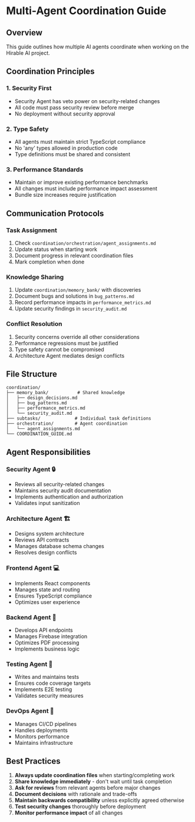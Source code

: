 # Multi-Agent Coordination Guide

## Overview
This guide outlines how multiple AI agents coordinate when working on the Hirable AI project.

## Coordination Principles

### 1. Security First
- Security Agent has veto power on security-related changes
- All code must pass security review before merge
- No deployment without security approval

### 2. Type Safety
- All agents must maintain strict TypeScript compliance
- No 'any' types allowed in production code
- Type definitions must be shared and consistent

### 3. Performance Standards
- Maintain or improve existing performance benchmarks
- All changes must include performance impact assessment
- Bundle size increases require justification

## Communication Protocols

### Task Assignment
1. Check `coordination/orchestration/agent_assignments.md`
2. Update status when starting work
3. Document progress in relevant coordination files
4. Mark completion when done

### Knowledge Sharing
1. Update `coordination/memory_bank/` with discoveries
2. Document bugs and solutions in `bug_patterns.md`
3. Record performance impacts in `performance_metrics.md`
4. Update security findings in `security_audit.md`

### Conflict Resolution
1. Security concerns override all other considerations
2. Performance regressions must be justified
3. Type safety cannot be compromised
4. Architecture Agent mediates design conflicts

## File Structure

```
coordination/
├── memory_bank/           # Shared knowledge
│   ├── design_decisions.md
│   ├── bug_patterns.md
│   ├── performance_metrics.md
│   └── security_audit.md
├── subtasks/             # Individual task definitions
├── orchestration/        # Agent coordination
│   └── agent_assignments.md
└── COORDINATION_GUIDE.md
```

## Agent Responsibilities

### Security Agent 🔒
- Reviews all security-related changes
- Maintains security audit documentation
- Implements authentication and authorization
- Validates input sanitization

### Architecture Agent 🏗️
- Designs system architecture
- Reviews API contracts
- Manages database schema changes
- Resolves design conflicts

### Frontend Agent 💻
- Implements React components
- Manages state and routing
- Ensures TypeScript compliance
- Optimizes user experience

### Backend Agent 🔧
- Develops API endpoints
- Manages Firebase integration
- Optimizes PDF processing
- Implements business logic

### Testing Agent 🧪
- Writes and maintains tests
- Ensures code coverage targets
- Implements E2E testing
- Validates security measures

### DevOps Agent 🚀
- Manages CI/CD pipelines
- Handles deployments
- Monitors performance
- Maintains infrastructure

## Best Practices

1. **Always update coordination files** when starting/completing work
2. **Share knowledge immediately** - don't wait until task completion
3. **Ask for reviews** from relevant agents before major changes
4. **Document decisions** with rationale and trade-offs
5. **Maintain backwards compatibility** unless explicitly agreed otherwise
6. **Test security changes** thoroughly before deployment
7. **Monitor performance impact** of all changes
